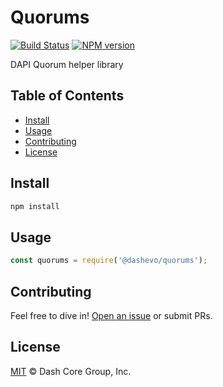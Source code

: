 # Quorums

[![Build Status](https://github.com/dashevo/quorums/actions/workflows/test_and_release.yml/badge.svg)](https://github.com/dashevo/quorums/actions/workflows/test_and_release.yml)
[![NPM version](https://img.shields.io/npm/v/@dashevo/quorums.svg)](https://npmjs.org/package/@dashevo/quorums)

DAPI Quorum helper library

## Table of Contents
- [Install](#install)
- [Usage](#usage)
- [Contributing](#contributing)
- [License](#license)

## Install

```sh
npm install
```

## Usage

```javascript
const quorums = require('@dashevo/quorums');
```

## Contributing

Feel free to dive in! [Open an issue](https://github.com/dashevo/quorums/issues/new) or submit PRs.

## License

[MIT](LICENSE) &copy; Dash Core Group, Inc.
